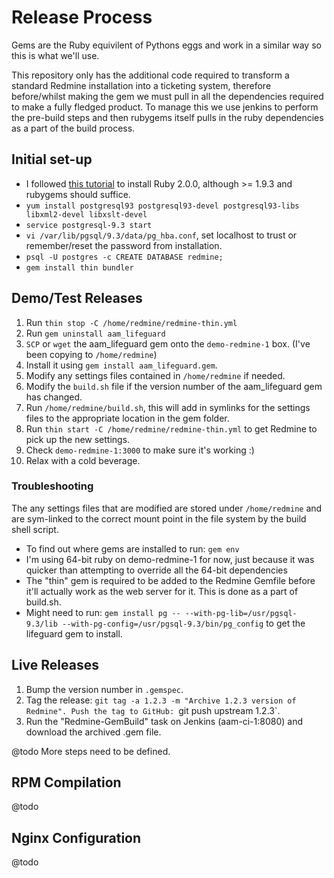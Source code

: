 # Release Process

Gems are the Ruby equivilent of Pythons eggs and work in a similar way so this is what we'll use.

This repository only has the additional code required to transform a standard Redmine installation into a ticketing system, therefore before/whilst making the gem we must pull in all the dependencies required to make a fully fledged product. To manage this we use jenkins to perform the pre-build steps and then rubygems itself pulls in the ruby dependencies as a part of the build process.

## Initial set-up

* I followed [this tutorial](http://tecadmin.net/how-to-install-ruby-2-0-0-on-centos-6-using-rvm) to install Ruby 2.0.0, although >= 1.9.3 and rubygems should suffice.
* `yum install postgresql93 postgresql93-devel postgresql93-libs libxml2-devel libxslt-devel`
* `service postgresql-9.3 start`
* `vi /var/lib/pgsql/9.3/data/pg_hba.conf`, set localhost to trust or remember/reset the password from installation.
* `psql -U postgres -c CREATE DATABASE redmine;`
* `gem install thin bundler`

## Demo/Test Releases

1. Run `thin stop -C /home/redmine/redmine-thin.yml`
1. Run `gem uninstall aam_lifeguard`
1. `SCP` or `wget` the aam_lifeguard gem onto the `demo-redmine-1` box. (I've been copying to `/home/redmine`)
1. Install it using `gem install aam_lifeguard.gem`.
1. Modify any settings files contained in `/home/redmine` if needed.
1. Modify the `build.sh` file if the version number of the aam_lifeguard gem has changed.
1. Run `/home/redmine/build.sh`, this will add in symlinks for the settings files to the appropriate location in the gem folder.
1. Run `thin start -C /home/redmine/redmine-thin.yml` to get Redmine to pick up the new settings.
1. Check `demo-redmine-1:3000` to make sure it's working :)
1. Relax with a cold beverage.

### Troubleshooting

The any settings files that are modified are stored under `/home/redmine` and are sym-linked to the correct mount point in the file system by the build shell script. 

* To find out where gems are installed to run: `gem env`
* I'm using 64-bit ruby on demo-redmine-1 for now, just because it was quicker than attempting to override all the 64-bit dependencies 
* The "thin" gem is required to be added to the Redmine Gemfile before it'll actually work as the web server for it. This is done as a part of build.sh.
* Might need to run: `gem install pg -- --with-pg-lib=/usr/pgsql-9.3/lib --with-pg-config=/usr/pgsql-9.3/bin/pg_config` to get the lifeguard gem to install.

## Live Releases

1. Bump the version number in `.gemspec`.
1. Tag the release: `git tag -a 1.2.3 -m "Archive 1.2.3 version of Redmine". Push the tag to GitHub: `git push upstream 1.2.3`.
1. Run the "Redmine-GemBuild" task on Jenkins (aam-ci-1:8080) and download the archived .gem file.

@todo More steps need to be defined.

## RPM Compilation

@todo

## Nginx Configuration

@todo